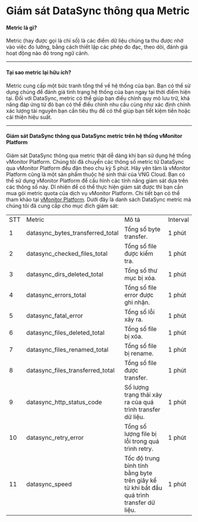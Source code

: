 # Giám sát DataSync thông qua Metric

#### Metric là gì? 

Metric (hay được gọi là chỉ số) là các điểm dữ liệu chúng ta thu được nhờ vào việc đo lường, bằng cách thiết lập các phép đo đạc, theo dõi, đánh giá hoạt động nào đó trong ngữ cảnh.

***

#### Tại sao metric lại hữu ích? 

Metric cung cấp một bức tranh tổng thể về hệ thống của bạn. Bạn có thể sử dụng chúng để đánh giá tình trạng hệ thống của bạn ngay tại thời điểm hiện tại. Đối với DataSync, metric có thể giúp bạn điều chỉnh quy mô lưu trữ, khả năng đáp ứng từ đó bạn có thể điều chỉnh nhu cầu cùng như xác định chính xác lượng tài nguyên bạn cần tiêu thụ để có thể giúp bạn tiết kiệm tiền hoặc cải thiện hiệu suất.

***

#### Giám sát DataSync thông qua DataSync metric trên hệ thống vMonitor Platform 

Giám sát DataSync thông qua metric thật dễ dàng khi bạn sử dụng hệ thống vMonitor Platform. Chúng tôi đã chuyển các thông số metric từ DataSync qua vMonitor Platform đều đặn theo chu kỳ 5 phút. Hãy yên tâm là vMonitor Platform cũng là một sản phẩm thuộc hệ sinh thái của VNG Cloud. Bạn có thể sử dụng vMonitor Platform để cấu hình các tính năng giám sát dựa trên các thông số này. Dĩ nhiên để có thể thực hiện giám sát được thì bạn cần mua gói metric quota của dịch vụ vMonitor Platform. Chi tiết bạn có thể tham khảo tại [vMonitor Platform](https://docs.vngcloud.vn/vng-cloud-document/vn/vmonitor). Dưới đây là danh sách DataSync metric mà chúng tôi đã cung cấp cho mục đích giám sát:

|  |  |  |  |
| --- | --- | --- | --- |
| STT | Metric | Mô tả | Interval |
| 1 | datasync_bytes_transferred_total | Tổng số byte transfer. | 1 phút |
| 2 | datasync_checked_files_total | Tổng số file được kiểm tra. | 1 phút |
| 3 | datasync_dirs_deleted_total | Tổng số thư mục bị xóa. | 1 phút |
| 4 | datasync_errors_total | Tổng số file error được ghi nhận. | 1 phút |
| 5 | datasync_fatal_error | Tổng số lỗi xảy ra. | 1 phút |
| 6 | datasync_files_deleted_total | Tổng số file bị xóa. | 1 phút |
| 7 | datasync_files_renamed_total | Tổng số file bị rename. | 1 phút |
| 8 | datasync_files_transferred_total | Tổng số file được transfer. | 1 phút |
| 9 | datasync_http_status_code | Số lượng trạng thái xảy ra của quá trình transfer dữ liệu. | 1 phút |
| 10 | datasync_retry_error | Tổng số lượng file bị lỗi trong quá trình retry. | 1 phút |
| 11 | datasync_speed | Tốc độ trung bình tính bằng byte trên giây kể từ khi bắt đầu quá trình transfer dữ liệu. | 1 phút |
